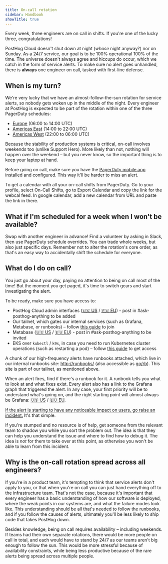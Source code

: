 ```yaml
---
title: On-call rotation
sidebar: Handbook
showTitle: true
---
```


Every week, three engineers are on call in shifts. If you're one of the lucky three, congratulations!

PostHog Cloud doesn't shut down at night (_whose_ night anyway?) nor on Sunday. As a 24/7 service, our goal is to be 100% operational 100% of the time. The universe doesn't always agree and hiccups do occur, which we catch in the form of service alerts. To make sure no alert goes unhandled, there is **always** one engineer on call, tasked with first-line defense.

## When is my turn?

We're very lucky that we have an almost-follow-the-sun rotation for service alerts, so nobody gets woken up in the middle of the night. Every engineer at PostHog is expected to be part of the rotation within one of the three PagerDuty schedules:

- [Europe](https://posthog.pagerduty.com/schedules#PF7ZGBT) (06:00 to 14:00 UTC)
- [Americas East](https://posthog.pagerduty.com/schedules#PW1E9Y4) (14:00 to 22:00 UTC)
- [Americas West](https://posthog.pagerduty.com/schedules#P3J10CZ) (22:00 to 06:00 UTC)

Because the stability of production systems is critical, on-call involves weekends too (unlike Support Hero). More likely than not, nothing will happen over the weekend – but you never know, so the important thing is to keep your laptop at hand.

Before going on call, make sure you have the [PagerDuty mobile app](https://support.pagerduty.com/docs/mobile-app) installed and configured. This way it'll be harder to miss an alert.

To get a calendar with all your on-call shifts from PagerDuty. Go to your profile, select On-Call Shifts, go to Export Calendar and copy the link for the webcal feed. In google calendar, add a new calendar from URL and paste the link in there.

## What if I'm scheduled for a week when I won't be available?

Swap with another engineer in advance! Find a volunteer by asking in Slack, then use PagerDuty schedule overrides. You can trade whole weeks, but also just specific days. Remember not to alter the rotation's core order, as that's an easy way to accidentally shift the schedule for everyone.

## What do I do on call?

You just go about your day, paying no attention to being on call most of the time! But the moment you get paged, it's time to switch gears and start investigating the alert.

To be ready, make sure you have access to:

- PostHog Cloud admin interfaces ([🇺🇸 US](https://us.posthog.com/admin/)  / [🇪🇺 EU](https://eu.posthog.com/admin/)) - post in #ask-posthog-anything to be added
- Our tailnet, which gates our internal services (such as Grafana, Metabase, or runbooks) – follow [this guide](https://github.com/PostHog/posthog-cloud-infra/blob/main/terraform/environments/README.md#connect-to-a-service-hosted-in-our-internal-network) to join
- Metabase ([🇺🇸 US](http://metabase-prod-us/)  / [🇪🇺 EU](http://metabase-eu/)) - post in #ask-posthog-anything to be invited
- EKS over `kubectl` / `k9s`, in case you need to run Kubernetes cluster operations (such as restarting a pod) – follow [this guide](http://runbooks/EKS/access) to get access

A chunk of our high-frequency alerts have runbooks attached, which live in our internal runbooks site: [http://runbooks/](http://runbooks/) (also accessible as [go/rb](http://go/rb/)). This site is part of our tailnet, as mentioned above.

When an alert fires, find if there's a runbook for it. A runbook tells you what to look at and what fixes exist. Every alert also has a link to the Grafana graph that triggered the alert.
In any case, your first priority will be to understand what's going on, and the right starting point will almost always be Grafana: [🇺🇸 US](http://grafana-prod-us/) / [🇪🇺 EU](http://grafana-prod-eu/).

[If the alert is starting to have any noticeable impact on users, go raise an incident.](/handbook/engineering/incidents) It's that simple.

If you're stumped and no resource is of help, get someone from the relevant team to shadow you while you sort the problem out. The idea is that they can help you understand the issue and where to find how to debug it. The idea is _not_ for them to take over at this point, as otherwise you won't be able to learn from this incident.

## Why is the on-call rotation spread across all engineers?

If you're in a product team, it's tempting to think that service alerts don't apply to you, or that when you're on call you can just hand everything off to the infrastructure team. That's not the case, because it's important that every engineer has a basic understanding of how our software is deployed, where the weak points in our systems are, and what the failure modes look like. This understanding should be all that's needed to follow the runbooks, and if you follow the causes of alerts, ultimately you'll be less likely to ship code that takes PostHog down.

Besides knowledge, being on call requires availability – including weekends. If teams had their own separate rotations, there would be more people on call in total, and each would have to stand by 24/7 as our teams aren't big enough to follow the sun. This would be more stressful because of availability constraints, while being less productive because of the rare alerts being spread across multiple people.

